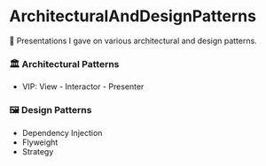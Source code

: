 # ArchitecturalAndDesignPatterns
📖 Presentations I gave on various architectural and design patterns.

### 🏛 Architectural Patterns
- VIP: View - Interactor - Presenter

### 🖼 Design Patterns
- Dependency Injection
- Flyweight
- Strategy
